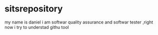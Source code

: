 # sitsrepository
my name is daniel i am softwar quality assurance and softwar tester ,right now i try to understad githu tool
